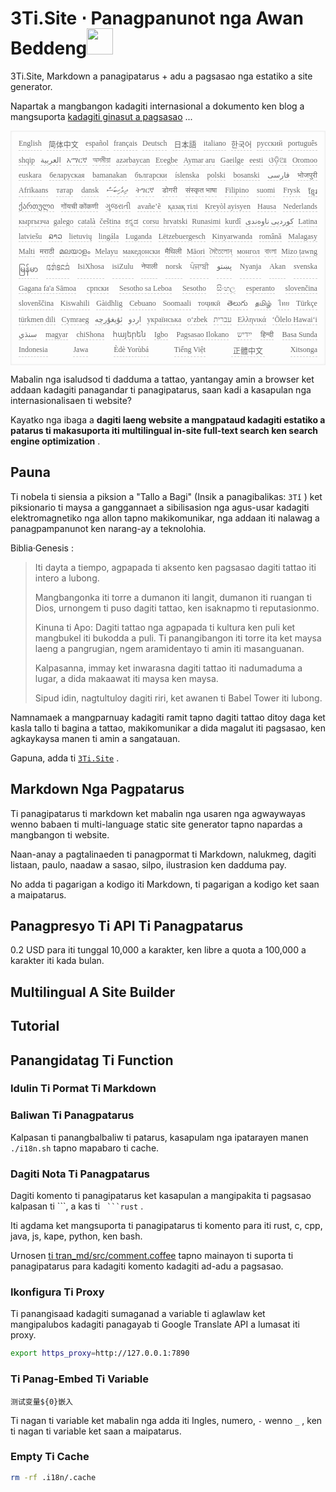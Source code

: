 <h1 style="justify-content:space-between">3Ti.Site ⋅ Panagpanunot nga Awan Beddeng<img src="//i-01.eu.org/3Ti/logo.svg" style="user-select:none;margin-top:-1px;width:42px"></h1>

3Ti.Site, Markdown a panagipatarus + adu a pagsasao nga estatiko a site generator.

Napartak a mangbangon kadagiti internasional a dokumento ken blog a mangsuporta [kadagiti ginasut a pagsasao](https://github.com/i18n-site/node/blob/main/lang/src/index.js) ...

<pre class="langli" style="display:flex;flex-wrap:wrap;background:transparent;border:1px solid #eee;font-size:12px;box-shadow:0 0 3px inset #eee;padding:12px 5px 4px 12px;justify-content:space-between;"><style>pre.langli i{font-weight:300;font-family:s;margin-right:7px;margin-bottom:8px;font-style:normal;color:#666;border-bottom:1px dashed #ccc;}</style><i>English</i><i> 简体中文 </i><i>español</i><i>français</i><i>Deutsch</i><i> 日本語 </i><i>italiano</i><i>한국어</i><i>русский</i><i>português</i><i>shqip</i><i>‫العربية‬</i><i>አማርኛ</i><i>অসমীয়া</i><i>azərbaycan</i><i>Eʋegbe</i><i>Aymar aru</i><i>Gaeilge</i><i>eesti</i><i>ଓଡ଼ିଆ</i><i>Oromoo</i><i>euskara</i><i>беларуская</i><i>bamanakan</i><i>български</i><i>íslenska</i><i>polski</i><i>bosanski</i><i>‫فارسی‬</i><i>भोजपुरी</i><i>Afrikaans</i><i>татар</i><i>dansk</i><i>‫ދިވެހިބަސް‬</i><i>ትግርኛ</i><i>डोगरी</i><i>संस्कृत भाषा</i><i>Filipino</i><i>suomi</i><i>Frysk</i><i>ខ្មែរ</i><i>ქართული</i><i>गोंयची कोंकणी</i><i>ગુજરાતી</i><i>avañe’ẽ</i><i>қазақ тілі</i><i>Kreyòl ayisyen</i><i>Hausa</i><i>Nederlands</i><i>кыргызча</i><i>galego</i><i>català</i><i>čeština</i><i>ಕನ್ನಡ</i><i>corsu</i><i>hrvatski</i><i>Runasimi</i><i>kurdî</i><i>‫کوردیی ناوەندی‬</i><i>Latina</i><i>latviešu</i><i>ລາວ</i><i>lietuvių</i><i>lingála</i><i>Luganda</i><i>Lëtzebuergesch</i><i>Kinyarwanda</i><i>română</i><i>Malagasy</i><i>Malti</i><i>मराठी</i><i>മലയാളം</i><i>Melayu</i><i>македонски</i><i>मैथिली</i><i>Māori</i><i>মৈতৈলোন্</i><i>монгол</i><i>বাংলা</i><i>Mizo ṭawng</i><i>မြန်မာ</i><i>𞄀𞄄𞄰𞄩𞄍𞄜𞄰</i><i>IsiXhosa</i><i>isiZulu</i><i>नेपाली</i><i>norsk</i><i>ਪੰਜਾਬੀ</i><i>‫پښتو‬</i><i>Nyanja</i><i>Akan</i><i>svenska</i><i>Gagana fa'a Sāmoa</i><i>српски</i><i>Sesotho sa Leboa</i><i>Sesotho</i><i>සිංහල</i><i>esperanto</i><i>slovenčina</i><i>slovenščina</i><i>Kiswahili</i><i>Gàidhlig</i><i>Cebuano</i><i>Soomaali</i><i>тоҷикӣ</i><i>తెలుగు</i><i>தமிழ்</i><i>ไทย</i><i>Türkçe</i><i>türkmen dili</i><i>Cymraeg</i><i>‫ئۇيغۇرچە‬</i><i>‫اردو‬</i><i>українська</i><i>o‘zbek</i><i>‫עברית‬</i><i>Ελληνικά</i><i>ʻŌlelo Hawaiʻi</i><i>‫سنڌي‬</i><i>magyar</i><i>chiShona</i><i>հայերեն</i><i>Igbo</i><i>Pagsasao Ilokano</i><i>‫ייִדיש‬</i><i>हिन्दी</i><i>Basa Sunda</i><i>Indonesia</i><i>Jawa</i><i>Èdè Yorùbá</i><i>Tiếng Việt</i><i> 正體中文 </i><i>Xitsonga</i></pre>

Mabalin nga isaludsod ti dadduma a tattao, yantangay amin a browser ket addaan kadagiti panagandar ti panagipatarus, saan kadi a kasapulan nga internasionalisaen ti website?

Kayatko nga ibaga a **dagiti laeng website a mangpataud kadagiti estatiko a patarus ti makasuporta iti multilingual in-site full-text search ken search engine optimization** .

## Pauna

Ti nobela ti siensia a piksion a &quot;Tallo a Bagi&quot; (Insik a panagibalikas: `3Tǐ` ) ket piksionario ti maysa a ganggannaet a sibilisasion nga agus-usar kadagiti elektromagnetiko nga allon tapno makikomunikar, nga addaan iti nalawag a panagpampanunot ken narang-ay a teknolohia.

Biblia·Genesis :

> Iti dayta a tiempo, agpapada ti aksento ken pagsasao dagiti tattao iti intero a lubong.
>
> Mangbangonka iti torre a dumanon iti langit, dumanon iti ruangan ti Dios, urnongem ti puso dagiti tattao, ken isaknapmo ti reputasionmo.
>
> Kinuna ti Apo: Dagiti tattao nga agpapada ti kultura ken puli ket mangbukel iti bukodda a puli. Ti panangibangon iti torre ita ket maysa laeng a pangrugian, ngem aramidentayo ti amin iti masanguanan.
>
> Kalpasanna, immay ket inwarasna dagiti tattao iti nadumaduma a lugar, a dida makaawat iti maysa ken maysa.
>
> Sipud idin, nagtultuloy dagiti riri, ket awanen ti Babel Tower iti lubong.

Namnamaek a mangparnuay kadagiti ramit tapno dagiti tattao ditoy daga ket kasla tallo ti bagina a tattao, makikomunikar a dida magalut iti pagsasao, ken agkaykaysa manen ti amin a sangatauan.

Gapuna, adda ti [`3Ti.Site`](//3Ti.Site) .

## Markdown Nga Pagpatarus

Ti panagipatarus ti markdown ket mabalin nga usaren nga agwaywayas wenno babaen ti multi-language static site generator tapno napardas a mangbangon ti website.

Naan-anay a pagtalinaeden ti panagpormat ti Markdown, nalukmeg, dagiti listaan, paulo, naadaw a sasao, silpo, ilustrasion ken dadduma pay.

No adda ti pagarigan a kodigo iti Markdown, ti pagarigan a kodigo ket saan a maipatarus.

## Panagpresyo Ti API Ti Panagpatarus

0.2 USD para iti tunggal 10,000 a karakter, ken libre a quota a 100,000 a karakter iti kada bulan.

## Multilingual A Site Builder

## Tutorial

## Panangidatag Ti Function

### Idulin Ti Pormat Ti Markdown

### Baliwan Ti Panagpatarus

Kalpasan ti panangbalbaliw ti patarus, kasapulam nga ipatarayen manen `./i18n.sh` tapno mapabaro ti cache.

### Dagiti Nota Ti Panagpatarus

Dagiti komento ti panagipatarus ket kasapulan a mangipakita ti pagsasao kalpasan ti \```, a kas ti ` ```rust` .

Iti agdama ket mangsuporta ti panagipatarus ti komento para iti rust, c, cpp, java, js, kape, python, ken bash.

Urnosen [ti tran_md/src/comment.coffee](https://github.com/i18n-site/node/blob/main/tran_md/src/comment.coffee) tapno mainayon ti suporta ti panagipatarus para kadagiti komento kadagiti ad-adu a pagsasao.

### Ikonfigura Ti Proxy

Ti panangisaad kadagiti sumaganad a variable ti aglawlaw ket mangipalubos kadagiti panagayab ti Google Translate API a lumasat iti proxy.

```bash
export https_proxy=http://127.0.0.1:7890
```

### Ti Panag-Embed Ti Variable

```
测试变量${0}嵌入
```

Ti nagan ti variable ket mabalin nga adda iti Ingles, numero, `-` wenno `_` , ken ti nagan ti variable ket saan a maipatarus.

### Empty Ti Cache

```bash
rm -rf .i18n/.cache
```

